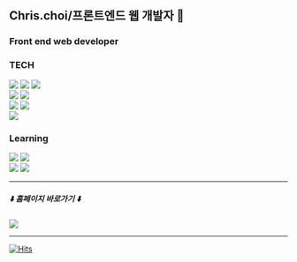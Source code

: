 
<h2>Chris.choi/프론트엔드 웹 개발자 🍄</h2>

<h3>Front end web developer</h3>

<div>
  <h3>TECH</h3>
    <img src="https://img.shields.io/badge/HtML-E34F26?style=for-the-badge&logo=html5&logoColor=white">
    <img src="https://img.shields.io/badge/Javascript-F7DF1E?style=for-the-badge&logo=javascript&logoColor=black">
    <img src="https://img.shields.io/badge/CSS-1572B6?style=for-the-badge&logo=css3&logoColor=white">
    <br>
    <img src="https://img.shields.io/badge/React.Js-61DAFB?style=for-the-badge&logo=react&logoColor=black">
    <img src="https://img.shields.io/badge/Redux-764ABC?style=for-the-badge&logo=redux&logoColor=black">
    <br>
    <img src="https://img.shields.io/badge/Sass-CC6699?style=for-the-badge&logo=sass&logoColor=white">
    <img src="https://img.shields.io/badge/Tailwind_CSS-38B2AC?style=for-the-badge&logo=tailwind-css&logoColor=white">
    <br>
    <img src="https://img.shields.io/badge/github-181717?style=for-the-badge&logo=github&logoColor=white">
  <h3>Learning</h3>
    <img src="https://img.shields.io/badge/TypeScript-3178C6?style=for-the-badge&logo=typescript&logoColor=white">
    <img src="https://img.shields.io/badge/aws-232F3E?style=for-the-badge&logo=aws&logoColor=white">
    <br>
   <img src="https://img.shields.io/badge/Node.js-339933?style=for-the-badge&logo=Node.js&logoColor=white">
   <img src="https://img.shields.io/badge/Express.js-181717?style=for-the-badge&logo=Express&logoColor=white">
</div>
<hr>
<div>
    <h5>
    ⬇️ 홈페이지 바로가기 ⬇️
    </h5>
    <a href="https://www.notion.so/chris-coder/Chris-coder-7a79fb789ba24ac3a15371061c5adae7" target="_blank"><img         src="https://img.shields.io/badge/Notion-181717?style=for-the-badge&logo=Notion&logoColor=white"/></a>
  <br>
</div>
<hr>

[![Hits](https://hits.seeyoufarm.com/api/count/incr/badge.svg?url=https%3A%2F%2Fgithub.com%2Fgjbae1212%2Fhit-counter&count_bg=%2379C83D&title_bg=%23555555&icon=&icon_color=%23E7E7E7&title=hits&edge_flat=false)](https://hits.seeyoufarm.com)
<!--
**120dd/120dd** is a ✨ _special_ ✨ repository because its `README.md` (this file) appears on your GitHub profile.

Here are some ideas to get you started:

- 🔭 I’m currently working on ...
- 🌱 I’m currently learning ...
- 👯 I’m looking to collaborate on ...
- 🤔 I’m looking for help with ...
- 💬 Ask me about ...
- 📫 How to reach me: ...
- 😄 Pronouns: ...
- ⚡ Fun fact: ...
-->
